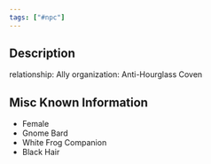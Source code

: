 ```yaml
---
tags: ["#npc"]
---
```


## Description

relationship: Ally
organization: Anti-Hourglass Coven

## Misc Known Information

- Female
- Gnome Bard
- White Frog Companion
- Black Hair

